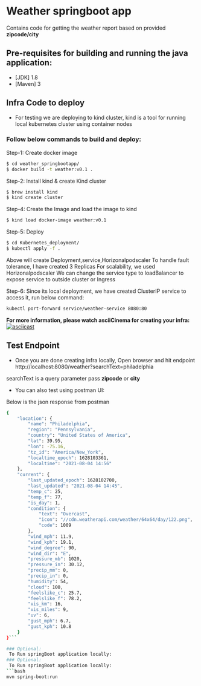 # Weather springboot app 
Contains code for getting the weather report based on provided **zipcode/city**

## Pre-requisites for building and running the java application:

* [JDK] 1.8
* [Maven] 3

## Infra Code to deploy 

* For testing we are deploying to kind cluster, kind is a tool for running local kubernetes cluster using container nodes

### Follow below commands to build and deploy:

Step-1: Create docker image 
```bash
$ cd weather_springbootapp/
$ docker build -t weather:v0.1 .
```
Step-2: Install kind & create Kind cluster
```bash
$ brew install kind
$ kind create cluster
```
Step-4: Create the Image and load the image to kind 
```bash
$ kind load docker-image weather:v0.1
```
Step-5: Deploy
```bash
$ cd Kubernetes_deployment/
$ kubectl apply -f .
```
Above will create Deployment,service,Horizonalpodscaler
To handle fault tolerance, I have created 3 Replicas
For scalability, we used Horizonalpodscaler
We can change the service type to loadBalancer to expose service to outside cluster or Ingress

Step-6: Since its local deployment, we have created ClusterIP service to access it, run below command:
```bash
kubectl port-forward service/weather-service 8080:80
```
**For more information, please watch asciiCinema for creating your infra:**
[![asciicast](https://asciinema.org/a/W5I321RzcUdGfljXGN7zCANw5.svg)](https://asciinema.org/a/W5I321RzcUdGfljXGN7zCANw5?speed=3?autoplay=1&preload=1)

## Test Endpoint

* Once you are done creating infra locally,  Open browser and hit endpoint http://localhost:8080/weather?searchText=philadelphia

searchText is a query parameter pass **zipcode** or **city**

* You can also test using postman UI:

Below is the json response from postman
```bash
{
    "location": {
        "name": "Philadelphia",
        "region": "Pennsylvania",
        "country": "United States of America",
        "lat": 39.95,
        "lon": -75.16,
        "tz_id": "America/New_York",
        "localtime_epoch": 1628103361,
        "localtime": "2021-08-04 14:56"
    },
    "current": {
        "last_updated_epoch": 1628102700,
        "last_updated": "2021-08-04 14:45",
        "temp_c": 25,
        "temp_f": 77,
        "is_day": 1,
        "condition": {
            "text": "Overcast",
            "icon": "//cdn.weatherapi.com/weather/64x64/day/122.png",
            "code": 1009
        },
        "wind_mph": 11.9,
        "wind_kph": 19.1,
        "wind_degree": 90,
        "wind_dir": "E",
        "pressure_mb": 1020,
        "pressure_in": 30.12,
        "precip_mm": 0,
        "precip_in": 0,
        "humidity": 54,
        "cloud": 100,
        "feelslike_c": 25.7,
        "feelslike_f": 78.2,
        "vis_km": 16,
        "vis_miles": 9,
        "uv": 6,
        "gust_mph": 6.7,
        "gust_kph": 10.8
    }
}```

### Optional: 
 To Run springBoot application locally:
### Optional: 
 To Run springBoot application locally:
```bash
mvn spring-boot:run
```

